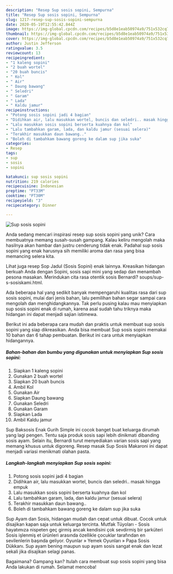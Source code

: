 ```yaml
---
description: "Resep Sup sosis sopini, Sempurna"
title: "Resep Sup sosis sopini, Sempurna"
slug: 1217-resep-sup-sosis-sopini-sempurna
date: 2020-05-19T12:55:42.844Z
image: https://img-global.cpcdn.com/recipes/b5d8e1eab50974a9/751x532cq70/sup-sosis-sopini-foto-resep-utama.jpg
thumbnail: https://img-global.cpcdn.com/recipes/b5d8e1eab50974a9/751x532cq70/sup-sosis-sopini-foto-resep-utama.jpg
cover: https://img-global.cpcdn.com/recipes/b5d8e1eab50974a9/751x532cq70/sup-sosis-sopini-foto-resep-utama.jpg
author: Justin Jefferson
ratingvalue: 3.5
reviewcount: 13
recipeingredient:
- "1 kaleng sopini"
- "2 buah wortel"
- "20 buah buncis"
- " Kol"
- " Air"
- " Daung bawang"
- " Seledri"
- " Garam"
- " Lada"
- " Kaldu jamur"
recipeinstructions:
- "Potong sosis sopini jadi 4 bagian"
- "Didihkan air, lalu masukkan wortel, buncis dan seledri.. masak hingga empuk"
- "Lalu masukkan sosis sopini berserta kuahnya dan kol"
- "Lalu tambahkan garam, lada, dan kaldu jamur (sesuai selera)"
- "Terakhir masukkan daun bawang.."
- "Boleh di tambahkam bawang goreng ke dalam sup jika suka"
categories:
- Resep
tags:
- sup
- sosis
- sopini

katakunci: sup sosis sopini 
nutrition: 219 calories
recipecuisine: Indonesian
preptime: "PT33M"
cooktime: "PT30M"
recipeyield: "3"
recipecategory: Dinner

---
```



![Sup sosis sopini](https://img-global.cpcdn.com/recipes/b5d8e1eab50974a9/751x532cq70/sup-sosis-sopini-foto-resep-utama.jpg)

Anda sedang mencari inspirasi resep sup sosis sopini yang unik? Cara membuatnya memang susah-susah gampang. Kalau keliru mengolah maka hasilnya akan hambar dan justru cenderung tidak enak. Padahal sup sosis sopini yang enak harusnya sih memiliki aroma dan rasa yang bisa memancing selera kita.

Lihat juga resep Sop Jadul (Sosis Sopini) enak lainnya. Kreasikan hidangan berkuah Anda dengan Sopini, sosis sapi mini yang sedap dan menambah pesona masakan. Merindukan cita rasa otentik sosis Bernardi? soups/sup-s-sosiskami.html.

Ada beberapa hal yang sedikit banyak mempengaruhi kualitas rasa dari sup sosis sopini, mulai dari jenis bahan, lalu pemilihan bahan segar sampai cara mengolah dan menghidangkannya. Tak perlu pusing kalau mau menyiapkan sup sosis sopini enak di rumah, karena asal sudah tahu triknya maka hidangan ini dapat menjadi sajian istimewa.


Berikut ini ada beberapa cara mudah dan praktis untuk membuat sup sosis sopini yang siap dikreasikan. Anda bisa membuat Sup sosis sopini memakai 10 bahan dan 6 tahap pembuatan. Berikut ini cara untuk menyiapkan hidangannya.

<!--inarticleads1-->

##### Bahan-bahan dan bumbu yang digunakan untuk menyiapkan Sup sosis sopini:

1. Siapkan 1 kaleng sopini
1. Gunakan 2 buah wortel
1. Siapkan 20 buah buncis
1. Ambil  Kol
1. Gunakan  Air
1. Siapkan  Daung bawang
1. Gunakan  Seledri
1. Gunakan  Garam
1. Siapkan  Lada
1. Ambil  Kaldu jamur


Sup Baksosis Enak Gurih Simple ini cocok banget buat keluarga dirumah yang lagi pengen. Tentu saja produk sosis sapi lebih dinikmati dibanding sosis ayam. Selain itu, Bernardi turut menyediakan varian sosis sapi yang memang khusus untuk digoreng. Resep masak Sup Sosis Makaroni ini dapat menjadi variasi menikmati olahan pasta. 

<!--inarticleads2-->

##### Langkah-langkah menyiapkan Sup sosis sopini:

1. Potong sosis sopini jadi 4 bagian
1. Didihkan air, lalu masukkan wortel, buncis dan seledri.. masak hingga empuk
1. Lalu masukkan sosis sopini berserta kuahnya dan kol
1. Lalu tambahkan garam, lada, dan kaldu jamur (sesuai selera)
1. Terakhir masukkan daun bawang..
1. Boleh di tambahkam bawang goreng ke dalam sup jika suka


Sup Ayam dan Sosis, hidangan mudah dan cepat untuk dibuat. Cocok untuk disajikan kapan saja untuk keluarga tercinta. Mutfak Tüyoları - Sosis hayatımıza nispeten geç girmiş ancak kendisini çok sevdirmiş bir şarküteri Sosis işlenmiş et ürünleri arasında özellikle çocuklar tarafından en sevilenlerin başında geliyor. Oyunlar » Yemek Oyunları » Papa Sosis Dükkanı. Sup ayam bening maupun sup ayam sosis sangat enak dan lezat sekali jika disajikan selagi panas. 

Bagaimana? Gampang kan? Itulah cara membuat sup sosis sopini yang bisa Anda lakukan di rumah. Selamat mencoba!
